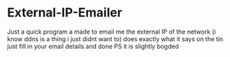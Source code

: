 # External-IP-Emailer
Just a quick program a made to email me the external IP of the network (i know ddns is a thing i just didnt want to)
does exactly what it says on the tin just fill in your email details and done
PS it is slightly bogded

